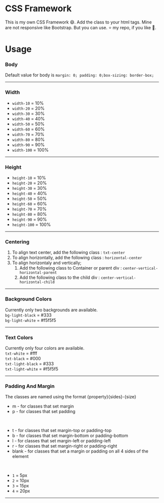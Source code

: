 # CSS Framework

This is my own CSS Framework :smile:. Add the class to your html tags. Mine are not responsive like Bootstrap. But you can use. :star: my repo, if you like :hugs:.

# Usage
### Body
Default value for body is `margin: 0; padding: 0;box-sizing: border-box;`
<hr>

### Width
- `width-10` = 10%<br>
- `width-20` = 20%<br>
- `width-30` = 30%<br>
- `width-40` = 40%<br>
- `width-50` = 50%<br>
- `width-60` = 60%<br>
- `width-70` = 70%<br>
- `width-80` = 80%<br>
- `width-90` = 90%<br>
- `width-100` = 100%
<hr>

### Height
- `height-10` = 10%<br>
- `height-20` = 20%<br>
- `height-30` = 30%<br>
- `height-40` = 40%<br>
- `height-50` = 50%<br>
- `height-60` = 60%<br>
- `height-70` = 70%<br>
- `height-80` = 80%<br>
- `height-90` = 90%<br>
- `height-100` = 100%
<hr>

### Centering
1. To align text center, add the following class : `txt-center`
2. To align horizontally, add the following class : `horizontal-center`
3. To align horizontaly and vertically;
    1. Add the following class to Container or parent div : `center-vertical-horizontal-parent`
    2. Add the following class to the child div : `center-vertical-horizontal-child`
<hr>

### Background Colors
Currently only two backgrounds are available.<br>
`bg-light-black` = #333<br>
`bg-light-white` = #f5f5f5<br>
<hr>

### Text Colors
Currently only four colors are available.<br>
`txt-white` = #fff<br>
`txt-black` = #000<br>
`txt-light-black` = #333<br>
`txt-light-white` = #f5f5f5<br>
<hr>

### Padding And Margin
The classes are named using the format {property}{sides}-{size}
- m - for classes that set margin
- p - for classes that set padding
<br>

- t - for classes that set margin-top or padding-top
- b - for classes that set margin-bottom or padding-bottom
- l - for classes that set margin-left or padding-left
- r - for classes that set margin-right or padding-right
- blank - for classes that set a margin or padding on all 4 sides of the element
<br>

- `1` = 5px
- `2` = 10px
- `3` = 15px
- `4` = 20px

<hr>
